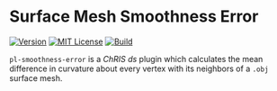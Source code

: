 # Surface Mesh Smoothness Error

[![Version](https://img.shields.io/docker/v/fnndsc/pl-smoothness-error?sort=semver)](https://hub.docker.com/r/fnndsc/pl-smoothness-error)
[![MIT License](https://img.shields.io/github/license/fnndsc/pl-smoothness-error)](https://github.com/FNNDSC/pl-smoothness-error/blob/master/LICENSE)
[![Build](https://github.com/FNNDSC/pl-smoothness-error/actions/workflows/ci.yml/badge.svg)](https://github.com/FNNDSC/pl-smoothness-error/actions)

`pl-smoothness-error` is a _ChRIS ds_ plugin which calculates the
mean difference in curvature about every vertex with its neighbors
of a `.obj` surface mesh.
